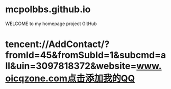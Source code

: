 # mcpolbbs.github.io
WELCOME to my homepage project GitHub

# tencent://AddContact/?fromId=45&fromSubId=1&subcmd=all&uin=3097818372&website=www.oicqzone.com点击添加我的QQ
